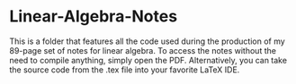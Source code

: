 # Linear-Algebra-Notes

This is a folder that features all the code used during the production of my 89-page set of notes
for linear algebra. To access the notes without the need to compile anything, simply open the PDF.
Alternatively, you can take the source code from the .tex file into your favorite LaTeX IDE.
